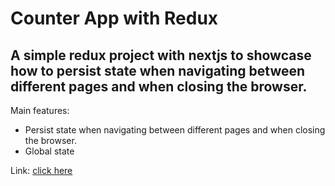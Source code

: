 # Counter App with Redux

## A simple redux project with nextjs to showcase how to persist state when navigating between different pages and when closing the browser.


Main features:

- Persist state when navigating between different pages and when closing the browser.
- Global state

Link: [click here](https://counter-app-red-eta.vercel.app/)

